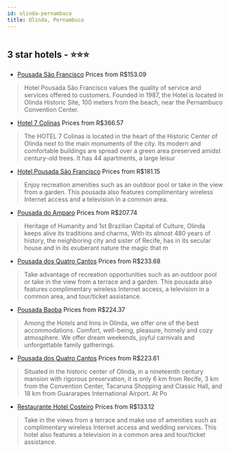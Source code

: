 ```yaml
---
id: olinda-pernambuco
title: Olinda, Pernambuco
---
```


<center><img src="https://novo-hu.s3.amazonaws.com/reservas/ota/prod/hotel/527451/pousada-sao-francisco-001_20200511184424.jpg" alt="" /></center>


##  3 star hotels - ⭐️⭐️⭐️

-    [Pousada São Francisco](https://us.hurb.com/hotels/olinda/pousada-sao-francisco-OMN-7102?cmp=18055) Prices from R$153.09
   > Hotel Pousada São Francisco values the quality of service and services offered to customers. Founded in 1987, the Hotel is located in Olinda Historic Site, 100 meters from the beach, near the Pernambuco Convention Center.
-    [Hotel 7 Colinas](https://us.hurb.com/hotels/olinda/hotel-7-colinas-OMN-8864?cmp=18055) Prices from R$366.57
   > The HOTEL 7 Colinas is located in the heart of the Historic Center of Olinda next to the main monuments of the city. Its modern and comfortable buildings are spread over a green area preserved amidst century-old trees. It has 44 apartments, a large leisur
-    [Hotel Pousada São Francisco](https://us.hurb.com/hotels/olinda/hotel-pousada-sao-francisco-JNP-JP794031?cmp=18055) Prices from R$181.15
   > Enjoy recreation amenities such as an outdoor pool or take in the view from a garden. This pousada also features complimentary wireless Internet access and a television in a common area.
-    [Pousada do Amparo](https://us.hurb.com/hotels/olinda/pousada-do-amparo-OMN-6463?cmp=18055) Prices from R$207.74
   > Heritage of Humanity and 1st Brazilian Capital of Culture, Olinda keeps alive its traditions and charms, With its almost 480 years of history, the neighboring city and sister of Recife, has in its secular house and in its exuberant nature the magic that m
-    [Pousada dos Quatro Cantos](https://us.hurb.com/hotels/olinda/pousada-dos-quatro-cantos-JNP-JP843765?cmp=18055) Prices from R$233.68
   > Take advantage of recreation opportunities such as an outdoor pool or take in the view from a terrace and a garden. This pousada also features complimentary wireless Internet access, a television in a common area, and tour/ticket assistance.
-    [Pousada Baoba](https://us.hurb.com/hotels/olinda/pousada-baoba-OMN-1774?cmp=18055) Prices from R$224.37
   > Among the Hotels and Inns in Olinda, we offer one of the best accommodations. Comfort, well-being, pleasure, homely and cozy atmosphere. We offer dream weekends, joyful carnivals and unforgettable family gatherings.
-    [Pousada dos Quatro Cantos](https://us.hurb.com/hotels/olinda/pousada-dos-quatro-cantos-OMN-10249?cmp=18055) Prices from R$223.61
   > Situated in the historic center of Olinda, in a nineteenth century mansion with rigorous preservation, it is only 6 km from Recife, 3 km from the Convention Center, Tacaruna Shopping and Classic Hall, and 18 km from Guararapes International Airport. At Po
-    [Restaurante Hotel Costeiro](https://us.hurb.com/hotels/olinda/restaurante-hotel-costeiro-JNP-JP115076?cmp=18055) Prices from R$133.12
   > Take in the views from a terrace and make use of amenities such as complimentary wireless Internet access and wedding services. This hotel also features a television in a common area and tour/ticket assistance.
